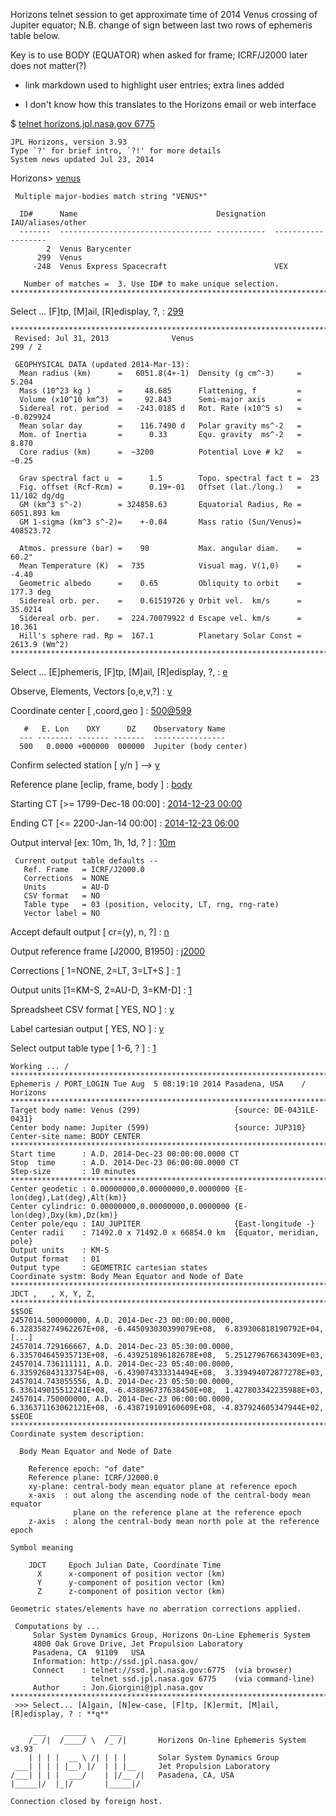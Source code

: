 Horizons telnet session to get approximate time of 2014 Venus crossing of Jupiter equator; N.B. change of sign between last two rows of ephemeris table below.

Key is to use BODY (EQUATOR) when asked for frame; ICRF/J2000 later does not matter(?)

- link markdown used to highlight user entries; extra lines added

- I don't know how this translates to the Horizons email or web interface



$ [telnet horizons.jpl.nasa.gov 6775](#)
```
JPL Horizons, version 3.93 
Type `?' for brief intro, `?!' for more details 
System news updated Jul 23, 2014
```
Horizons> [venus](#)
```*******************************************************************************
 Multiple major-bodies match string "VENUS*"

  ID#      Name                               Designation  IAU/aliases/other   
  -------  ---------------------------------- -----------  ------------------- 
        2  Venus Barycenter                                                     
      299  Venus                                                                
     -248  Venus Express Spacecraft                        VEX                  
 
   Number of matches =  3. Use ID# to make unique selection.
*******************************************************************************
```
Select ... [F]tp, [M]ail, [R]edisplay, ?, <cr>: [299](#)
```
*******************************************************************************
 Revised: Jul 31, 2013              Venus                               299 / 2
 
 GEOPHYSICAL DATA (updated 2014-Mar-13):
  Mean radius (km)      =   6051.8(4+-1)  Density (g cm^-3)     =  5.204 
  Mass (10^23 kg )      =     48.685      Flattening, f         =  
  Volume (x10^10 km^3)  =     92.843      Semi-major axis       =  
  Sidereal rot. period  =   -243.0185 d   Rot. Rate (x10^5 s)   = -0.029924 
  Mean solar day        =    116.7490 d   Polar gravity ms^-2   =   
  Mom. of Inertia       =      0.33       Equ. gravity  ms^-2   =  8.870 
  Core radius (km)      =  ~3200          Potential Love # k2   = ~0.25 

  Grav spectral fact u  =      1.5        Topo. spectral fact t =  23       
  Fig. offset (Rcf-Rcm) =      0.19+-01   Offset (lat./long.)   = 11/102 dg/dg 
  GM (km^3 s^-2)        = 324858.63       Equatorial Radius, Re = 6051.893 km 
  GM 1-sigma (km^3 s^-2)=    +-0.04       Mass ratio (Sun/Venus)= 408523.72
  
  Atmos. pressure (bar) =    90           Max. angular diam.    =   60.2" 
  Mean Temperature (K)  =  735            Visual mag. V(1,0)    =   -4.40 
  Geometric albedo      =    0.65         Obliquity to orbit    =  177.3 deg 
  Sidereal orb. per.    =    0.61519726 y Orbit vel.  km/s      =   35.0214 
  Sidereal orb. per.    =  224.70079922 d Escape vel. km/s      =   10.361 
  Hill's sphere rad. Rp =  167.1          Planetary Solar Const = 2613.9 (Wm^2) 
*******************************************************************************
 ```
 Select ... [E]phemeris, [F]tp, [M]ail, [R]edisplay, ?, <cr>: [e](#)
 
 Observe, Elements, Vectors  [o,e,v,?] : [v](#)
 
 Coordinate center [ <id>,coord,geo  ] : [500@599](#)
```
   #   E. Lon    DXY      DZ    Observatory Name
  --- -------- ------- -------  ----------------
  500   0.0000 +000000  000000  Jupiter (body center)
 ```
Confirm selected station    [ y/n ] --> [y](#)

Reference plane [eclip, frame, body ] : [body](#)

Starting CT  [>=   1799-Dec-18 00:00] : [2014-12-23 00:00](#)

Ending   CT  [<=   2200-Jan-14 00:00] : [2014-12-23 06:00](#)  

Output interval [ex: 10m, 1h, 1d, ? ] : [10m](#)
```
 Current output table defaults --
   Ref. Frame   = ICRF/J2000.0
   Corrections  = NONE
   Units        = AU-D
   CSV format   = NO
   Table type   = 03 (position, velocity, LT, rng, rng-rate)
   Vector label = NO
```
Accept default output [ cr=(y), n, ?] : [n](#)

Output reference frame [J2000, B1950] : [j2000](#)

Corrections [ 1=NONE, 2=LT, 3=LT+S ]  : [1](#)

Output units [1=KM-S, 2=AU-D, 3=KM-D] : [1](#)

Spreadsheet CSV format    [ YES, NO ] : [y](#)

Label cartesian output    [ YES, NO ] : [y](#)

Select output table type  [ 1-6, ?  ] : [1](#)
```
Working ... /  
*******************************************************************************
Ephemeris / PORT_LOGIN Tue Aug  5 08:19:10 2014 Pasadena, USA    / Horizons    
*******************************************************************************
Target body name: Venus (299)                     {source: DE-0431LE-0431}
Center body name: Jupiter (599)                   {source: JUP310}
Center-site name: BODY CENTER
*******************************************************************************
Start time      : A.D. 2014-Dec-23 00:00:00.0000 CT 
Stop  time      : A.D. 2014-Dec-23 06:00:00.0000 CT 
Step-size       : 10 minutes
*******************************************************************************
Center geodetic : 0.00000000,0.00000000,0.0000000 {E-lon(deg),Lat(deg),Alt(km)}
Center cylindric: 0.00000000,0.00000000,0.0000000 {E-lon(deg),Dxy(km),Dz(km)}
Center pole/equ : IAU_JUPITER                     {East-longitude -}
Center radii    : 71492.0 x 71492.0 x 66854.0 km  {Equator, meridian, pole}    
Output units    : KM-S                                                         
Output format   : 01
Output type     : GEOMETRIC cartesian states
Coordinate systm: Body Mean Equator and Node of Date                           
*******************************************************************************
JDCT ,   , X, Y, Z,
*******************************************************************************
$$SOE
2457014.500000000, A.D. 2014-Dec-23 00:00:00.0000,  6.328358274962267E+08, -6.445093030399079E+08,  6.839306818190792E+04,
[...]
2457014.729166667, A.D. 2014-Dec-23 05:30:00.0000,  6.335704645935713E+08, -6.439251896182678E+08,  5.251279676634309E+03,
2457014.736111111, A.D. 2014-Dec-23 05:40:00.0000,  6.335926843133754E+08, -6.439074333314494E+08,  3.339494072877278E+03,
2457014.743055556, A.D. 2014-Dec-23 05:50:00.0000,  6.336149015512241E+08, -6.438896737638450E+08,  1.427803342235988E+03,
2457014.750000000, A.D. 2014-Dec-23 06:00:00.0000,  6.336371163062121E+08, -6.438719109160609E+08, -4.837924605347944E+02,
$$EOE
*******************************************************************************
Coordinate system description:

  Body Mean Equator and Node of Date

    Reference epoch: "of date"
    Reference plane: ICRF/J2000.0
    xy-plane: central-body mean equator plane at reference epoch
    x-axis  : out along the ascending node of the central-body mean equator
              plane on the reference plane at the reference epoch
    z-axis  : along the central-body mean north pole at the reference epoch

Symbol meaning  

    JDCT     Epoch Julian Date, Coordinate Time
      X      x-component of position vector (km)                               
      Y      y-component of position vector (km)                               
      Z      z-component of position vector (km)                               

Geometric states/elements have no aberration corrections applied.

 Computations by ...
     Solar System Dynamics Group, Horizons On-Line Ephemeris System
     4800 Oak Grove Drive, Jet Propulsion Laboratory
     Pasadena, CA  91109   USA
     Information: http://ssd.jpl.nasa.gov/
     Connect    : telnet://ssd.jpl.nasa.gov:6775  (via browser)
                  telnet ssd.jpl.nasa.gov 6775    (via command-line)
     Author     : Jon.Giorgini@jpl.nasa.gov
*******************************************************************************
 >>> Select... [A]gain, [N]ew-case, [F]tp, [K]ermit, [M]ail, [R]edisplay, ? : **q**
                                                                          
     ___    _____     ___                                                 
    /_ /|  /____/ \  /_ /|       Horizons On-line Ephemeris System v3.93  
    | | | |  __ \ /| | | |       Solar System Dynamics Group              
 ___| | | | |__) |/  | | |__     Jet Propulsion Laboratory                
/___| | | |  ___/    | |/__ /|   Pasadena, CA, USA                        
|_____|/  |_|/       |_____|/                                             
 
Connection closed by foreign host.
```
